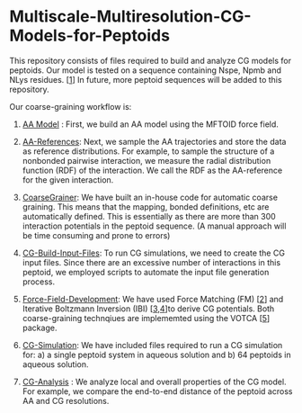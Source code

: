 # Multiscale-Multiresolution-CG-Models-for-Peptoids

This repository consists of files required to build and analyze CG models for peptoids. Our model is tested on a sequence containing Nspe, Npmb and NLys residues. [[1](https://doi.org/10.1039/C3OB40561C)] In future, more peptoid sequences will be added to this repository.

Our coarse-graining workflow is: 

1. [AA Model](Nspe-Npmb-NLys/AA-Model) : First, we build an AA model using the MFTOID force field. 

2. [AA-References](Nspe-Npmb-NLys/AA-References): Next, we sample the AA trajectories and store the data as reference distributions. For example, to sample the structure of a nonbonded pairwise interaction, we measure the radial distribution function (RDF) of the interaction. We call the RDF as the AA-reference for the given interaction.

3. [CoarseGrainer](Nspe-Npmb-NLys/CoarseGrainer): We have built an in-house code for automatic coarse graining. This means that the mapping, bonded definitions, etc are automatically defined. This is essentially as there are more than 300 interaction potentials in the peptoid sequence. (A manual approach will be time consuming and prone to errors)

4. [CG-Build-Input-Files](Nspe-Npmb-NLys/CG-Build-Input-Files): To run CG simulations, we need to create the CG input files. Since there are an excessive number of interactions in this peptoid, we employed scripts to automate the input file generation process. 

5. [Force-Field-Development](Nspe-Npmb-NLys/Force-Field-Development): We have used Force Matching (FM) [[2](https://doi.org/10.1021/jp044629q)] and Iterative Boltzmann Inversion (IBI) [[3](https://doi.org/10.1002/1439-7641(20020916)3:9%3C754::AID-CPHC754%3E3.0.CO;2-U),[4](https://doi.org/10.1002/jcc.10307)]to derive CG potentials. Both coarse-graining technqiues are implememted using the VOTCA [[5](https://doi.org/10.1021/ct900369w)] package. 

6. [CG-Simulation](Nspe-Npmb-NLys/CG-Simulation): We have included files required to run a CG simulation for: a) a single peptoid system in aqueous solution and b) 64 peptoids in aqueous solution.  

7. [CG-Analysis](Nspe-Npmb-NLys/CG-Analysis) : We analyze local and overall properties of the CG model. For example, we compare the end-to-end distance of the peptoid across AA and CG resolutions. 





